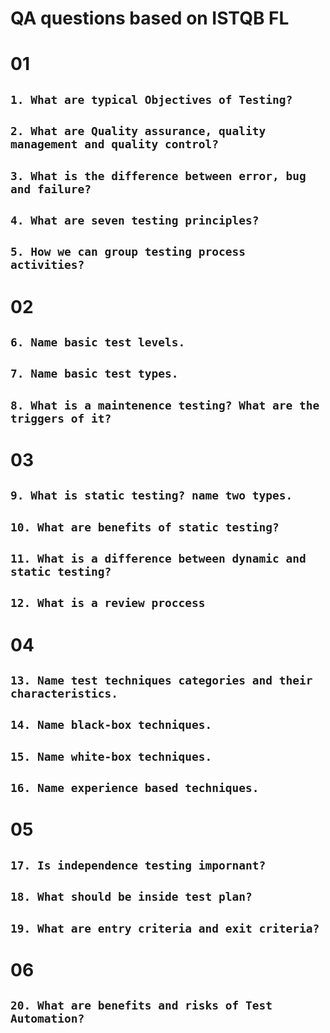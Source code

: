 # QA questions based on ISTQB FL
# 01
## `1. What are typical Objectives of Testing?`
## `2. What are Quality assurance, quality management and quality control?`
## `3. What is the difference between error, bug and failure?`
## `4. What are seven testing principles?`
## `5. How we can group testing process activities?`
# 02
## `6. Name basic test levels.`
## `7. Name basic test types.`
## `8. What is a maintenence testing? What are the triggers of it?`
# 03
## `9. What is static testing? name two types.`
## `10. What are benefits of static testing?`
## `11. What is a difference between dynamic and static testing?`
## `12. What is a review proccess`
# 04
## `13. Name test techniques categories and their characteristics.`
## `14. Name black-box techniques.`
## `15. Name white-box techniques.`
## `16. Name experience based techniques.`
# 05
## `17. Is independence testing impornant?`
## `18. What should be inside test plan?`
## `19. What are entry criteria and exit criteria?`
# 06
## `20. What are benefits and risks of Test Automation?`

